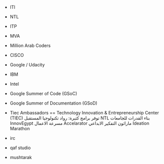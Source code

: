 - ITI
- NTL
- ITP
- MVA
- Million Arab Coders
- CISCO
- Google / Udacity
- IBM
- Intel

- Google Summer of Code (GSoC)
- Google Summer of Documentation (GSoD)

- Tiec Ambassadors == 
Technology Innovation & Entrepreneurship Center (TIEC) توفر برامج كثيرة:
رواد تكنولوجيا المستقبل NTL
بناء القدرات للجامعات InnovEgypt 
مسرعة الاعمال Accelarator 
ماراثون التفكير الابداعي Ideation Marathon


- irc
- qaf studio
- mushtarak